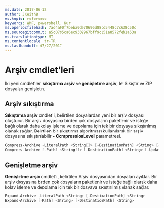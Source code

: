 ```yaml
---
ms.date: 2017-06-12
author: JKeithB
ms.topic: reference
keywords: WMF, powershell, Kur
ms.openlocfilehash: 7ad4a00f7beba0de70696d88cd5448c7c638c50c
ms.sourcegitcommit: a5c0795ca6ec9332967bff9c151a8572feb1a53a
ms.translationtype: MT
ms.contentlocale: tr-TR
ms.lasthandoff: 07/27/2017
---
```

# <a name="archive-cmdlets"></a>Arşiv cmdlet'leri

İki yeni cmdlet'leri **sıkıştırma arşiv** ve **genişletme arşiv**, let Sıkıştır ve ZIP dosyaları genişletin.

## <a name="compress-archive"></a>Arşiv sıkıştırma
**Sıkıştırma arşiv** cmdlet'i, belirtilen dosyalardan yeni bir arşiv dosyası oluşturur. Bir arşiv dosyasına birden çok dosyaların paketlenir ve isteğe bağlı olarak daha kolay işleme ve depolama için tek bir dosyaya sıkıştırılmış olanak sağlar. Belirtilen bir sıkıştırma algoritması kullanılarak bir arşiv dosyasına sıkıştırılabilir **- CompressionLevel** parametresi.
```powershell
Compress-Archive -LiteralPath <String[]> [-DestinationPath] <String> [-Update] [-CompressionLevel <Microsoft.PowerShell.Commands.CompressionLevel>] 
Compress-Archive [-Path] <String[]> [-DestinationPath] <String> [-Update] [-CompressionLevel <Microsoft.PowerShell.Commands.CompressionLevel>]
```

## <a name="expand-archive"></a>Genişletme arşiv
**Genişletme arşiv** cmdlet'i, belirtilen Arşiv dosyasından dosyaları ayıklar. Bir arşiv dosyasına birden çok dosyaların paketlenir ve isteğe bağlı olarak daha kolay işleme ve depolama için tek bir dosyaya sıkıştırılmış olanak sağlar.
```powershell
Expand-Archive -LiteralPath <String> [-DestinationPath] <String>
Expand-Archive [-Path] <String> [-DestinationPath] <String>
```

